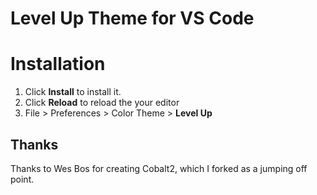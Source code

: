 # Level Up Theme for VS Code

<!-- [![Version](https://vsmarketplacebadge.apphb.com/version/wesbos.theme-cobalt2.svg)](https://marketplace.visualstudio.com/items?itemName=wesbos.theme-cobalt2)

![Preview](https://raw.githubusercontent.com/wesbos/cobalt2-vscode/cobalt2-updates/images/ss.png) -->


# Installation

1. Click **Install** to install it.
2. Click **Reload** to reload the your editor
3. File > Preferences > Color Theme > **Level Up**

## Thanks

Thanks to Wes Bos for creating Cobalt2, which I forked as a jumping off point.
